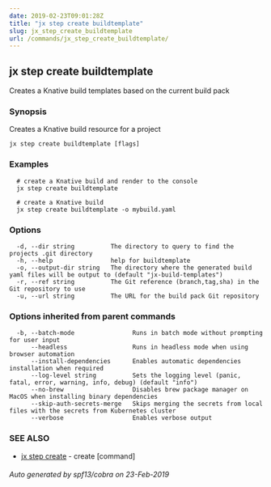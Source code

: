 ```yaml
---
date: 2019-02-23T09:01:28Z
title: "jx step create buildtemplate"
slug: jx_step_create_buildtemplate
url: /commands/jx_step_create_buildtemplate/
---
```

## jx step create buildtemplate

Creates a Knative build templates based on the current build pack

### Synopsis

Creates a Knative build resource for a project

```
jx step create buildtemplate [flags]
```

### Examples

```
  # create a Knative build and render to the console
  jx step create buildtemplate
  
  # create a Knative build
  jx step create buildtemplate -o mybuild.yaml
```

### Options

```
  -d, --dir string          The directory to query to find the projects .git directory
  -h, --help                help for buildtemplate
  -o, --output-dir string   The directory where the generated build yaml files will be output to (default "jx-build-templates")
  -r, --ref string          The Git reference (branch,tag,sha) in the Git repository to use
  -u, --url string          The URL for the build pack Git repository
```

### Options inherited from parent commands

```
  -b, --batch-mode                Runs in batch mode without prompting for user input
      --headless                  Runs in headless mode when using browser automation
      --install-dependencies      Enables automatic dependencies installation when required
      --log-level string          Sets the logging level (panic, fatal, error, warning, info, debug) (default "info")
      --no-brew                   Disables brew package manager on MacOS when installing binary dependencies
      --skip-auth-secrets-merge   Skips merging the secrets from local files with the secrets from Kubernetes cluster
      --verbose                   Enables verbose output
```

### SEE ALSO

* [jx step create](/commands/jx_step_create/)	 - create [command]

###### Auto generated by spf13/cobra on 23-Feb-2019
